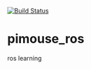 [![Build Status](https://travis-ci.org/yeym190130/pimouse_ros.svg?branch=master)](https://travis-ci.org/yeym190130/pimouse_ros )

# pimouse_ros
ros learning
